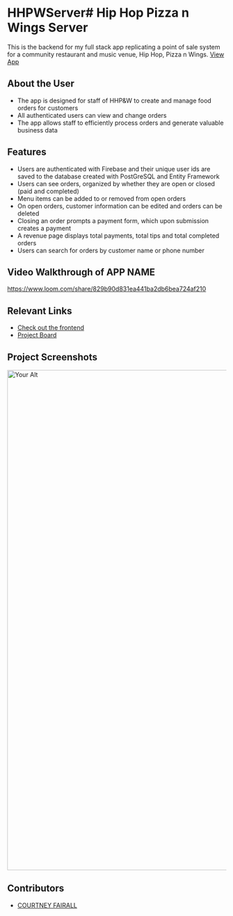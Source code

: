 # HHPWServer# Hip Hop Pizza n Wings Server
This is the backend for my full stack app replicating a point of sale system for a community restaurant and music venue, Hip Hop, Pizza n Wings.
[View App](#your-link)

## About the User
- The app is designed for staff of HHP&W to create and manage food orders for customers
- All authenticated users can view and change orders
- The app allows staff to efficiently process orders and generate valuable business data
  
## Features
- Users are authenticated with Firebase and their unique user ids are saved to the database created with PostGreSQL and Entity Framework
- Users can see orders, organized by whether they are open or closed (paid and completed)
- Menu items can be added to or removed from open orders
- On open orders, customer information can be edited and orders can be deleted
- Closing an order prompts a payment form, which upon submission creates a payment
- A revenue page displays total payments, total tips and total completed orders
- Users can search for orders by customer name or phone number

## Video Walkthrough of APP NAME
https://www.loom.com/share/829b90d831ea441ba2db6bea724af210

## Relevant Links
- [Check out the frontend](https://github.com/cnfairall/HHPWClient)
- [Project Board](https://github.com/users/cnfairall/projects/8)

## Project Screenshots <!-- These can be inside of your project. Look at the repos from class and see how the images are included in the readme -->
<img width="1148" alt="Your Alt" src="your-link.png">

## Contributors
- [COURTNEY FAIRALL](https://github.com/cnfairall)
